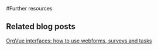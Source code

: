 #Further resources


## Related blog posts

[OrgVue interfaces: how to use webforms, surveys and tasks](http://blog.orgvue.com/interfaces-orgvue/)


